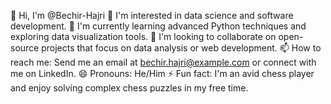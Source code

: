 👋 Hi, I'm @Bechir-Hajri
👀 I'm interested in data science and software development.
🌱 I'm currently learning advanced Python techniques and exploring data visualization tools.
💞️ I'm looking to collaborate on open-source projects that focus on data analysis or web development.
📫 How to reach me: Send me an email at bechir.hajri@example.com or connect with me on LinkedIn.
😄 Pronouns: He/Him
⚡ Fun fact: I'm an avid chess player and enjoy solving complex chess puzzles in my free time.

<!---
Bechir-Hajri/Bechir-Hajri is a ✨ special ✨ repository because its `README.md` (this file) appears on your GitHub profile.
You can click the Preview link to take a look at your changes.
--->
